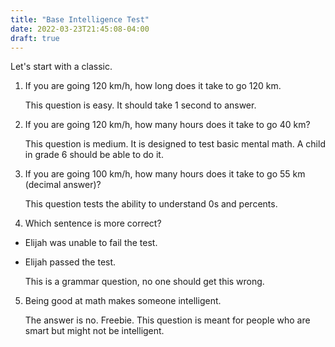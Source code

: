 ```yaml
---
title: "Base Intelligence Test"
date: 2022-03-23T21:45:08-04:00
draft: true
---
```


Let's start with a classic.

1. If you are going 120 km/h, how long does it take to go 120 km.

    This question is easy. It should take 1 second to answer.

2. If you are going 120 km/h, how many hours does it take to go 40 km?

    This question is medium. It is designed to test basic mental math.
    A child in grade 6 should be able to do it.

3. If you are going 100 km/h, how many hours does it take to go 55 km (decimal answer)?

    This question tests the ability to understand 0s and percents.

4. Which sentence is more correct?

- Elijah was unable to fail the test.
- Elijah passed the test.

    This is a grammar question, no one should get this wrong.

5. Being good at math makes someone intelligent.

    The answer is no. Freebie. This question is meant for people who are smart but might not be intelligent.
